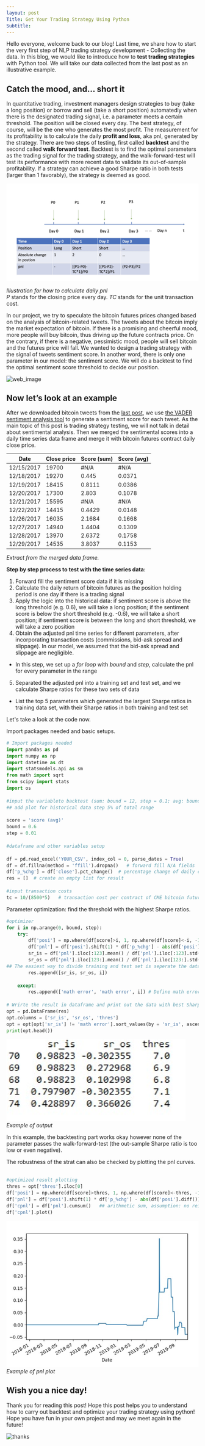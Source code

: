 ```yaml
---
layout: post
Title: Get Your Trading Strategy Using Python
Subtitle:
---
```


Hello everyone, welcome back to our blog! 
Last time, we share how to start the very first step of NLP trading strategy development - Collecting the data. In this blog, we would like to introduce how to **test trading strategies** with Python tool. We will take our data collected from the last post as an illustrative example.

## Catch the mood, and… short it

In quantitative trading, investment managers design strategies to buy (take a long position) or borrow and sell (take a short position) automatedly when there is the designated trading signal, i.e. a parameter meets a certain threshold. The position will be closed every day. The best strategy, of course, will be the one who generates the most profit. 
The measurement for its profitability is to calculate the daily **profit and loss**, aka pnl, generated by the strategy. There are two steps of testing, first called **backtest** and the second called **walk forward test**. Backtest is to find the optimal parameters as the trading signal for the trading strategy, and the walk-forward-test will test its performance with more recent data to validate its out-of-sample profitability. If a strategy can achieve a good Sharpe ratio in both tests (larger than 1 favorably), the strategy is deemed as good.

![illustration](https://github.com/thealphaedge/thealphaedge.github.io/blob/master/_posts/calculation%20illustration.jpeg?raw=true)  

_Illustration for how to calculate daily pnl_  
_P_ stands for the closing price every day. _TC_ stands for the unit transaction cost. 

In our project, we try to speculate the bitcoin futures prices changed based on the analysis of bitcoin-related tweets. The tweets about the bitcoin imply the market expectation of bitcoin. If there is a promising and cheerful mood, more people will buy bitcoin, thus driving up the future contracts price. On the contrary, if there is a negative, pessimistic mood, people will sell bitcoin and the futures price will fall. We wanted to design a trading strategy with the signal of tweets sentiment score. In another word, there is only one parameter in our model: the sentiment score. We will do a backtest to find the optimal sentiment score threshold to decide our position.

![web_image](https://i1.wp.com/ofallthefilmsites.com/wp-content/uploads/2016/07/The-Wolf-of-Wall-Street.jpg)

## Now let’s look at an example

After we downloaded bitcoin tweets from the [last post](https://thealphaedge.github.io/2019-11-27-Getting-Started-With-NLP/), we use [the VADER sentiment analysis tool](https://github.com/cjhutto/vaderSentiment) to generate a sentiment score for each tweet. As the main topic of this post is trading strategy testing, we will not talk in detail about sentimental analysis. Then we merged the sentimental scores into a daily time series data frame and merge it with bitcoin futures contract daily close price.


| Date       | Close price | Score (sum) | Score (avg) |
|------------|-------------|-------------|-------------|
| 12/15/2017 | 19700       | #N/A        | #N/A        |
| 12/18/2017 | 19270       | 0.445       | 0.0371      |
| 12/19/2017 | 18415       | 0.8111      | 0.0386      |
| 12/20/2017 | 17300       | 2.803       | 0.1078      |
| 12/21/2017 | 15595       | #N/A        | #N/A        |
| 12/22/2017 | 14415       | 0.4429      | 0.0148      |
| 12/26/2017 | 16035       | 2.1684      | 0.1668      |
| 12/27/2017 | 14940       | 1.4404      | 0.1309      |
| 12/28/2017 | 13970       | 2.6372      | 0.1758      |
| 12/29/2017 | 14535       | 3.8037      | 0.1153      |
  
_Extract from the merged data frame._

**Step by step process to test with the time series data:**

1. Forward fill the sentiment score data if it is missing
2. Calculate the daily return of bitcoin futures as the position holding period is one day if there is a trading signal
3. Apply the logic into the historical data: if sentiment score is above the long threshold (e.g. 0.6), we will take a long position; if the sentiment score is below the short threshold (e.g. -0.6), we will take a short position; if sentiment score is between the long and short threshold, we will take a zero position
4. Obtain the adjusted pnl time series for different parameters, after incorporating transaction costs (commissions, bid-ask spread and slippage). In our model, we assumed that the bid-ask spread and slippage are negligible.
 * In this step, we set up a _for loop_ with _bound_ and _step_, calculate the pnl for every parameter in the range
5. Separated the adjusted pnl into a training set and test set, and we calculate Sharpe ratios for these two sets of data
 * List the top 5 parameters which generated the largest Sharpe ratios in training data set, with their Sharpe ratios in both training and test set

Let's take a look at the code now.

Import packages needed and basic setups.

```python
# Import packages needed
import pandas as pd
import numpy as np
import datetime as dt
import statsmodels.api as sm
from math import sqrt
from scipy import stats
import os

#input the variableto backtest (sum: bound = 12, step = 0.1; avg: bound = 0.6, step = 0.01)
## add plot for historical data step 5% of total range

score = 'score (avg)'
bound = 0.6
step = 0.01

#dataframe and other variables setup

df = pd.read_excel('YOUR_CSV', index_col = 0, parse_dates = True)
df = df.fillna(method = 'ffill').dropna()   # forward fill N/A fields
df['p_%chg'] = df['close'].pct_change()  # percentage change of daily close price
res = []  # create an empty list for result

#input transaction costs 
tc = 10/(8500*5)   # transaction cost per contract of CME bitcoin futures
```

Parameter optimization: find the threshold with the highest Sharpe ratios.

```python
#optimizer
for i in np.arange(0, bound, step):
    try:
        df['posi'] = np.where(df[score]>i, 1, np.where(df[score]<-i, -1, 0))
        df['pnl'] = df['posi'].shift(1) * df['p_%chg'] - abs(df['posi'].diff()) * tc
        sr_is = df['pnl'].iloc[:123].mean() / df['pnl'].iloc[:123].std() * sqrt(252)   # calculate in-sample Sharpe ratio
        sr_os = df['pnl'].iloc[123:].mean() / df['pnl'].iloc[123:].std() * sqrt(252)  # calculate out-sample Sharpe ratio
## The easiest way to divide training and test set is seperate the data with a 8:2 in-sample to out-sample rate, however there are also other more advanced way to divide data set
        res.append([sr_is, sr_os, i])   
        
    except:
        res.append(['math error', 'math error', i]) # Define math error which will occur when the standard deriviation is 0

# Wrirte the result in dataframe and print out the data with best Sharpe ratios       
opt = pd.DataFrame(res)
opt.columns = ['sr_is', 'sr_os', 'thres']
opt = opt[opt['sr_is'] != 'math error'].sort_values(by = 'sr_is', ascending = False)
print(opt.head())        
```

![output](https://github.com/thealphaedge/thealphaedge.github.io/blob/master/_posts/output.png?raw=true)   
_Example of output_

In this example, the backtesting part works okay however none of the parameter passes the walk-forward-test (the out-sample Sharpe ratio is too low or even negative).

The robustness of the strat can also be checked by plotting the pnl curves.

```python

#optimized result plotting 
thres = opt['thres'].iloc[0]
df['posi'] = np.where(df[score]>thres, 1, np.where(df[score]<-thres, -1, 0))
df['pnl'] = df['posi'].shift(1) * df['p_%chg'] - abs(df['posi'].diff()) * tc
df['cpnl'] = df['pnl'].cumsum()   ## arithmetic sum, assumption: no reinvestment
df['cpnl'].plot()
```

![plot](https://github.com/thealphaedge/thealphaedge.github.io/blob/master/_posts/plot.png?raw=true)   
_Example of pnl plot_    


## Wish you a nice day!
Thank you for reading this post! Hope this post helps you to understand how to carry out backtest and optimize your trading strategy using python! Hope you have fun in your own project and may we meet again in the future! 

![thanks](https://i.ebayimg.com/images/g/W78AAOSwWhlc7zmv/s-l1600.png)
